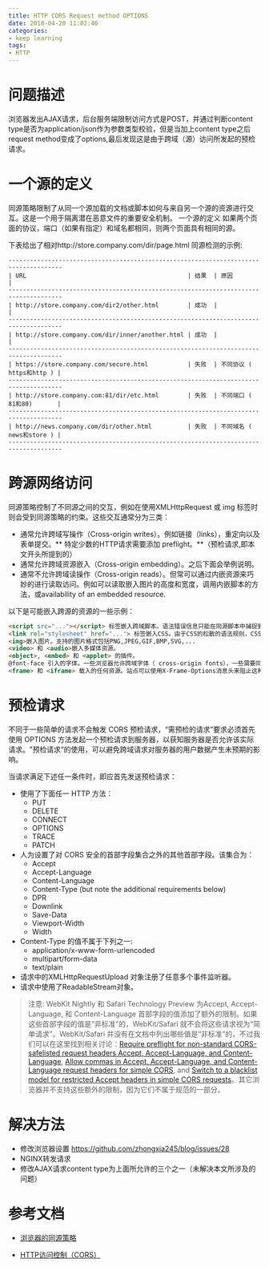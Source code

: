 ```yaml
---
title: HTTP CORS Request method OPTIONS
date: 2018-04-20 11:02:46
categories:
- keep learning
tags:
- HTTP
---
```


# 问题描述
浏览器发出AJAX请求，后台服务端限制访问方式是POST，并通过判断content type是否为application/json作为参数类型校验，但是当加上content type之后request method变成了options,最后发现这是由于跨域（源）访问所发起的预检请求。

# 一个源的定义

同源策略限制了从同一个源加载的文档或脚本如何与来自另一个源的资源进行交互。这是一个用于隔离潜在恶意文件的重要安全机制。
一个源的定义
如果两个页面的协议，端口（如果有指定）和域名都相同，则两个页面具有相同的源。

下表给出了相对http://store.company.com/dir/page.html 同源检测的示例:

	-------------------------------------------------------------------------------------
	| URL                                             | 结果  | 原因                    |
	-------------------------------------------------------------------------------------
	| http://store.company.com/dir2/other.html        | 成功  |                         |
	-------------------------------------------------------------------------------------
	| http://store.company.com/dir/inner/another.html | 成功  |                         |
	-------------------------------------------------------------------------------------
	| https://store.company.com/secure.html           | 失败  | 不同协议 ( https和http ) |
	-------------------------------------------------------------------------------------
	| http://store.company.com:81/dir/etc.html        | 失败  | 不同端口 ( 81和80)       |
	-------------------------------------------------------------------------------------
	| http://news.company.com/dir/other.html          | 失败  | 不同域名 ( news和store ) |
	-------------------------------------------------------------------------------------

<!--more-->
# 跨源网络访问
同源策略控制了不同源之间的交互，例如在使用XMLHttpRequest 或 img 标签时则会受到同源策略的约束。这些交互通常分为三类：

 - 通常允许跨域写操作（Cross-origin writes）。例如链接（links），重定向以及表单提交。** 特定少数的HTTP请求需要添加 preflight。**（预检请求,即本文开头所提到的）
 - 通常允许跨域资源嵌入（Cross-origin embedding）。之后下面会举例说明。
 - 通常不允许跨域读操作（Cross-origin reads）。但常可以通过内嵌资源来巧妙的进行读取访问。例如可以读取嵌入图片的高度和宽度，调用内嵌脚本的方法，或availability of an embedded resource.

以下是可能嵌入跨源的资源的一些示例：
```html
<script src="..."></script> 标签嵌入跨域脚本。语法错误信息只能在同源脚本中捕捉到。
<link rel="stylesheet" href="..."> 标签嵌入CSS。由于CSS的松散的语法规则，CSS的跨域需要一个设置正确的Content-Type 消息头。不同浏览器有不同的限制： IE, Firefox, Chrome, Safari (跳至CVE-2010-0051)部分 和 Opera。
<img>嵌入图片。支持的图片格式包括PNG,JPEG,GIF,BMP,SVG,...
<video> 和 <audio>嵌入多媒体资源。
<object>, <embed> 和 <applet> 的插件。
@font-face 引入的字体。一些浏览器允许跨域字体（ cross-origin fonts），一些需要同源字体（same-origin fonts）。
<frame> 和 <iframe> 载入的任何资源。站点可以使用X-Frame-Options消息头来阻止这种形式的跨域交互。
```

# 预检请求
不同于一些简单的请求不会触发 CORS 预检请求，“需预检的请求”要求必须首先使用 OPTIONS   方法发起一个预检请求到服务器，以获知服务器是否允许该实际请求。"预检请求“的使用，可以避免跨域请求对服务器的用户数据产生未预期的影响。

当请求满足下述任一条件时，即应首先发送预检请求：
- 使用了下面任一 HTTP 方法：
	- PUT
	- DELETE
	- CONNECT
	- OPTIONS
	- TRACE
	- PATCH
- 人为设置了对 CORS 安全的首部字段集合之外的其他首部字段。该集合为：
	- Accept
	- Accept-Language
	- Content-Language
	- Content-Type (but note the additional requirements below)
	- DPR
	- Downlink
	- Save-Data
	- Viewport-Width
	- Width
- Content-Type 的值不属于下列之一:
	- application/x-www-form-urlencoded
	- multipart/form-data
	- text/plain
- 请求中的XMLHttpRequestUpload 对象注册了任意多个事件监听器。
- 请求中使用了ReadableStream对象。

>注意: WebKit Nightly 和 Safari Technology Preview 为Accept, Accept-Language, 和 Content-Language 首部字段的值添加了额外的限制。如果这些首部字段的值是“非标准”的，WebKit/Safari 就不会将这些请求视为“简单请求”。WebKit/Safari 并没有在文档中列出哪些值是“非标准”的，不过我们可以在这里找到相关讨论：[Require preflight for non-standard CORS-safelisted request headers Accept, Accept-Language, and Content-Language][1], [Allow commas in Accept, Accept-Language, and Content-Language request headers for simple CORS][2], and [Switch to a blacklist model for restricted Accept headers in simple CORS requests][3]。其它浏览器并不支持这些额外的限制，因为它们不属于规范的一部分。

# 解决方法
- 修改浏览器设置 https://github.com/zhongxia245/blog/issues/28
- NGINX转发请求
- 修改AJAX请求content type为上面所允许的三个之一（未解决本文所涉及的问题）

# 参考文档

- [浏览器的同源策略][4]
- [HTTP访问控制（CORS）][5]

  [1]: https://bugs.webkit.org/show_bug.cgi?id=165178
  [2]: https://bugs.webkit.org/show_bug.cgi?id=165566
  [3]: https://bugs.webkit.org/show_bug.cgi?id=166363
  [4]: https://developer.mozilla.org/zh-CN/docs/Web/Security/Same-origin_policy 
  [5]: https://developer.mozilla.org/zh-CN/docs/Web/HTTP/Access_control_CORS
